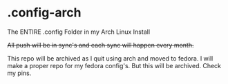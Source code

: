 # .config-arch
The ENTIRE .config Folder in my Arch Linux Install

~~All push will be in sync's and each sync will happen every month.~~

This repo will be archived as I quit using arch and moved to fedora. I will make a proper repo for my fedora config's. But this will be archived. Check my pins.

 
